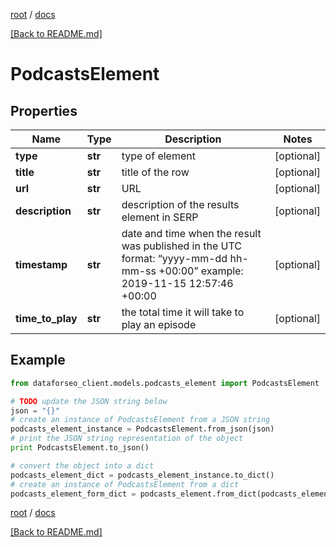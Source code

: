 [root](./../ "root") / [docs](./ "docs")

[[Back to README.md]](./../README.md "[Back to README.md]")

# PodcastsElement

## Properties

Name | Type | Description | Notes
------------ | ------------- | ------------- | -------------
**type** | **str** | type of element | [optional]
**title** | **str** | title of the row | [optional]
**url** | **str** | URL | [optional]
**description** | **str** | description of the results element in SERP | [optional]
**timestamp** | **str** | date and time when the result was published in the UTC format: “yyyy-mm-dd hh-mm-ss +00:00” example: 2019-11-15 12:57:46 +00:00 | [optional]
**time_to_play** | **str** | the total time it will take to play an episode | [optional]

## Example

```python
from dataforseo_client.models.podcasts_element import PodcastsElement

# TODO update the JSON string below
json = "{}"
# create an instance of PodcastsElement from a JSON string
podcasts_element_instance = PodcastsElement.from_json(json)
# print the JSON string representation of the object
print PodcastsElement.to_json()

# convert the object into a dict
podcasts_element_dict = podcasts_element_instance.to_dict()
# create an instance of PodcastsElement from a dict
podcasts_element_form_dict = podcasts_element.from_dict(podcasts_element_dict)
```

  

[root](./../ "root") / [docs](./ "docs")

[[Back to README.md]](./../README.md "[Back to README.md]")